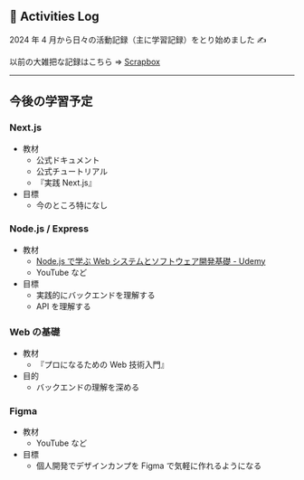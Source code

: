## 🐌 Activities Log

2024 年 4 月から日々の活動記録（主に学習記録）をとり始めました ✍️

以前の大雑把な記録はこちら => [Scrapbox](https://scrapbox.io/kagomen/)

---

## 今後の学習予定

### Next.js

- 教材
  - 公式ドキュメント
  - 公式チュートリアル
  - 『実践 Next.js』
- 目標
  - 今のところ特になし

### Node.js / Express

- 教材
  - [Node.js で学ぶ Web システムとソフトウェア開発基礎 - Udemy](https://www.udemy.com/course/nodejs-comp-guide/?couponCode=FISCAL24)
  - YouTube など
- 目標
  - 実践的にバックエンドを理解する
  - API を理解する

### Web の基礎

- 教材
  - 『プロになるための Web 技術入門』
- 目的
  - バックエンドの理解を深める

### Figma

- 教材
  - YouTube など
- 目標
  - 個人開発でデザインカンプを Figma で気軽に作れるようになる
